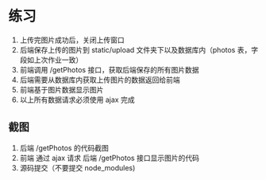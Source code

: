 # 练习

1. 上传完图片成功后，关闭上传窗口
2. 后端保存上传的图片到 static/upload 文件夹下以及数据库内（photos 表，字段如上次作业一致）
3. 前端调用 /getPhotos 接口，获取后端保存的所有图片数据
4. 后端需要从数据库内获取上传图片的数据返回给前端
5. 前端基于图片数据显示图片
6. 以上所有数据请求必须使用 ajax 完成

## 截图

1. 后端 /getPhotos 的代码截图
2. 前端 通过 ajax 请求 后端 /getPhotos 接口显示图片的代码
3. 源码提交（不要提交 node_modules)
